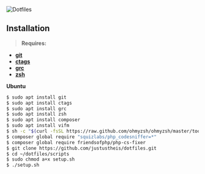 ![Dotfiles](https://user-images.githubusercontent.com/7760415/72578616-d3746980-38d6-11ea-94a4-c9a11b0961b0.gif)
## Installation
> **Requires:**
- **[git](https://git-scm.com)**
- **[ctags](http://ctags.sourceforge.net)**
- **[grc](https://launchpad.net/ubuntu/+source/grc)**
- **[zsh](https://ohmyz.sh)**

**Ubuntu**
``` bash
$ sudo apt install git
$ sudo apt install ctags
$ sudo apt install grc
$ sudo apt install zsh
$ sudo apt install composer
$ sudo apt install vifm
$ sh -c "$(curl -fsSL https://raw.github.com/ohmyzsh/ohmyzsh/master/tools/install.sh)"
$ composer global require "squizlabs/php_codesniffer=*"
$ composer global require friendsofphp/php-cs-fixer
$ git clone https://github.com/justustheis/dotfiles.git
$ cd ~/dotfiles/scripts
$ sudo chmod a+x setup.sh
$ ./setup.sh
```
